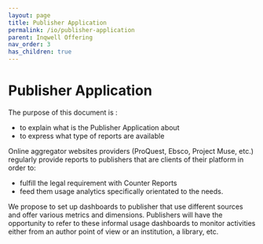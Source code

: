 ```yaml
---
layout: page
title: Publisher Application
permalink: /io/publisher-application
parent: Inqwell Offering
nav_order: 3
has_children: true
---
```


<h1>Publisher Application</h1>

<p>The purpose of this document is :</p><ul><li>to explain what is the Publisher Application about</li><li>to express what type of reports are available</li></ul>

Online aggregator websites providers (ProQuest, Ebsco, Project Muse, etc.) regularly provide reports to publishers that are clients of their platform in order to:
- fulfill the legal requirement with Counter Reports 
- feed them usage analytics specifically orientated to the needs.

We propose to set up dashboards to publisher that use different sources and offer various metrics and dimensions. Publishers will have the opportunity to refer to these informal usage dashboards to monitor activities either from an author point of view or an institution, a library, etc.</p>


<script src="../../assets/js/removeMadeWith.js"></script>